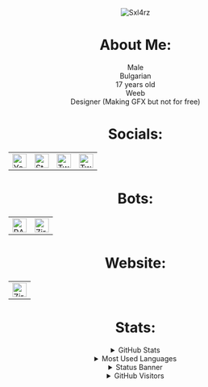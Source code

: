 
<p align="center"><img src="https://user-images.githubusercontent.com/68730434/124744718-b77be200-df27-11eb-921f-ba1e8fd77fc1.gif" alt="Sxl4rz" href='https://auto.creavite.co'/></p>

<h1 align="center"> About Me: </h1>

<div align="center"> Male </div>
<div align="center"> Bulgarian </div>
<div align="center"> 17 years old </div>
<div align="center"> Weeb </div>
<div align="center"> Designer (Making GFX but not for free)  </div>

<h1 align="center"> Socials: </h1>

<table align='center'>
 <tbody>
   <tr>
     <td><a href="https://www.youtube.com/c/Sxlarz"><img alt="YouTube" title="YouTube" height="28px"
                        src="https://user-images.githubusercontent.com/68730434/122561673-cff48d00-d04a-11eb-9081-4a2263cb3f1b.png" /></a>
     <td><a href="https://steamcommunity.com/id/Sxlarz"><img alt="Steam" title="Steam" height="28px"
                        src="https://user-images.githubusercontent.com/68730434/122563048-68d7d800-d04c-11eb-8513-ad1a5ed001ba.png" /></a>
            </td>
     <td><a href="https://twitch.tv/isxlarz"><img alt="Twitch" title="Twitch" height="28px"
                        src="https://user-images.githubusercontent.com/68730434/122562367-aab44e80-d04b-11eb-8a8f-4b93d95beee9.png" /></a>
            </td>
     <td><a href="https://twitter.com/iSxlarz"><img alt="Twitter" title="Twitter" height="28px"
                        src="https://user-images.githubusercontent.com/68730434/122561911-1649ec00-d04b-11eb-83fd-82a3537f53d9.png" /></a>
            </td>
   </tr>
  </tbody>
  </table>

<h1 align="center"> Bots: </h1>
<table align='center'>
 <tbody>
   <tr>
     <td><a href="https://discord.com/oauth2/authorize?client_id=706120306082971699&permissions=2146958847&scope=bot"><img alt="RAGE" title="RAGE" height="28px"
                        src="https://user-images.githubusercontent.com/68730434/115650226-7e24d480-a331-11eb-89db-cadb4f28e0bf.png" /></a>
            </td>
     <td><a href="https://discord.com/oauth2/authorize?client_id=752242570532225064&permissions=8&scope=bot"><img alt="Ziro-Bot" title="Ziro-Bot" height="28px"
                        src="https://user-images.githubusercontent.com/68730434/115650478-f2f80e80-a331-11eb-9340-6526c90752b4.png" /></a>
   </tr>
  </tbody>
  </table>

<h1 align="center"> Website: </h1>
<table align='center'>
 <tbody>
   <tr>
            </td>
     <td><a href="https://zirobot.xyz"><img alt="Ziro-Bot" title="Ziro-Bot" height="28px"
                        src="https://user-images.githubusercontent.com/68730434/115650478-f2f80e80-a331-11eb-9340-6526c90752b4.png" /></a>
   </tr>
  </tbody>
  </table>
<h1 align="center"> Stats: </h1>
<details align='center'>


  <summary>GitHub Stats</summary>
  <br/>
  <a href="https://github.com/iSxlarz"><img alt="GitHub Stats" src="https://github-readme-stats.vercel.app/api?username=iSxlarz&show_icons=true&theme=tokyonight" /></a>
</details>

<details align='center'>
  <summary>Most Used Languages</summary>
 <br/>
  <a href="https://github.com/iSxlarz"><img alt="Most Used Languages" src="https://github-readme-stats.vercel.app/api/top-langs/?username=iSxlarz&layout=compact&theme=tokyonight" /></a>
</details>

 <details align='center'>
  <summary>Status Banner</summary>
  <br/>
  <a href="https://github.com/iSxlarz"><img alt="Status Banner" src="https://discord.c99.nl/widget/theme-1/540520449852047391.png" /></a>
</details>

 <details align='center'>
  <summary>GitHub Visitors</summary>
 <br/>
  <a href="https://github.com/iSxlarz"><img alt="GitHub Visitors" src="https://visitor-badge.glitch.me/badge?page_id=iSxlarz.iSxlarz" /></a>
</details>
 <!--<a href=""><img alt="" src="" /></a>-->
<!---->
